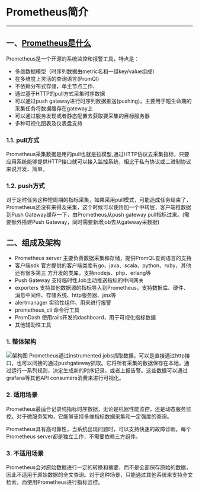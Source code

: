 # Prometheus简介

---

## 一、[Prometheus是什么](http://www.cnblogs.com/davygeek/p/6668706.html)

Prometheus是一个开源的系统监控和报警工具，特点是：

* 多维数据模型（时序列数据由metric名和一组key/value组成）
* 在多维度上灵活的查询语言(PromQl)
* 不依赖分布式存储，单主节点工作.
* 通过基于HTTP的pull方式采集时序数据
* 可以通过push gateway进行时序列数据推送(pushing)，主要用于短生命期的采集任务将数据缓存在gateway上
* 可以通过服务发现或者静态配置去获取要采集的目标服务器
* 多种可视化图表及仪表盘支持

### 1.1. pull方式

Prometheus采集数据是用的pull也就是拉模型,通过HTTP协议去采集指标，只要应用系统能够提供HTTP接口就可以接入监控系统，相比于私有协议或二进制协议来说开发、简单。

### 1.2. push方式

对于定时任务这种短周期的指标采集，如果采用pull模式，可能造成任务结束了，Prometheus还没有来得及采集，这个时候可以使用加一个中转层，客户端推数据到Push Gateway缓存一下，由Prometheus从push gateway pull指标过来。(需要额外搭建Push Gateway，同时需要新增job去从gateway采数据)

## 二、组成及架构

* Prometheus server 主要负责数据采集和存储，提供PromQL查询语言的支持
* 客户端sdk 官方提供的客户端类库有go、java、scala、python、ruby，其他还有很多第三 方开发的类库，支持nodejs、php、erlang等
* Push Gateway 支持临时性Job主动推送指标的中间网关
* exporters 支持其他数据源的指标导入到Prometheus，支持数据库、硬件、消息中间件、存储系统、http服务器、jmx等
* alertmanager 实验性组件、用来进行报警
* prometheus_cli 命令行工具
* PromDash 使用rails开发的dashboard，用于可视化指标数据
* 其他辅助性工具

### 1. 整体架构
![架构图](http://rnd-isourceb.huawei.com/images/SZ/20170801/bbb57128-748d-41c4-9702-2a6f2130b1d9/image.png)
Prometheus通过instrumented jobs抓取数据，可以是直接通过http接口，也可以间接的通过pushgateway抓取。它将所有采集的数据保存在本地，通过运行一系列规则，决定生成新的时序记录，或者上报告警。这些数据可以通过grafana等其他API consumers消费来进行可视化。

### 2. 适用场景
Prometheus最适合记录纯指标时序数据，无论是机器性能监控，还是动态服务监控。对于微服务架构，它能够支持多维指标数据采集和一定强度的查询。

Prometheus具有高可靠性，当系统出现问题时，可以支持快速的故障诊断。每个Prometheus server都是独立工作，不需要依赖三方组件。

### 3. 不适用场景
Prometheus会对原始数据进行一定的转换和摘要，而不是全部保存原始的数据，因此不适用于原始数据的全文查询。对于这种场景，只能通过其他系统来支持全文检索，而使用Prometheus进行指标监控。